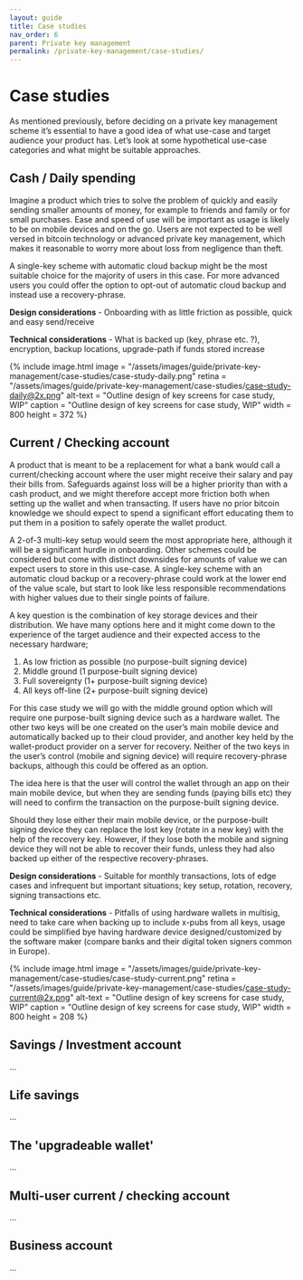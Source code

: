 ```yaml
---
layout: guide
title: Case studies
nav_order: 6
parent: Private key management
permalink: /private-key-management/case-studies/
---
```


# Case studies

As mentioned previously, before deciding on a private key management scheme it’s essential to have a good idea of what use-case and target audience your product has. Let’s look at some hypothetical use-case categories and what might be suitable approaches.

## Cash / Daily spending

Imagine a product which tries to solve the problem of quickly and easily sending smaller amounts of money, for example to friends and family or for small purchases. 
Ease and speed of use will be important as usage is likely to be on mobile devices and on the go. Users are not expected to be well versed in bitcoin technology or advanced private key management, which makes it reasonable to worry more about loss from negligence than theft.

A single-key scheme with automatic cloud backup might be the most suitable choice for the majority of users in this case. For more advanced users you could offer the option to opt-out of automatic cloud backup and instead use a recovery-phrase.

**Design considerations** - Onboarding with as little friction as possible, quick and easy send/receive

**Technical considerations** - What is backed up (key, phrase etc. ?), encryption, backup locations, upgrade-path if funds stored increase 

{% include image.html
   image = "/assets/images/guide/private-key-management/case-studies/case-study-daily.png"
   retina = "/assets/images/guide/private-key-management/case-studies/case-study-daily@2x.png"
   alt-text = "Outline design of key screens for case study, WIP"
   caption = "Outline design of key screens for case study, WIP"
   width = 800
   height = 372
%}

## Current / Checking account

A product that is meant to be a replacement for what a bank would call a current/checking account where the user might receive their salary and pay their bills from. 
Safeguards against loss will be a higher priority than with a cash product, and we might therefore accept more friction both when setting up the wallet and when transacting.
If users have no prior bitcoin knowledge we should expect to spend a significant effort educating them to put them in a position to safely operate the wallet product.

A 2-of-3 multi-key setup would seem the most appropriate here, although it will be a significant hurdle in onboarding. Other schemes could be considered but come with distinct downsides for amounts of value we can expect users to store in this use-case. A single-key scheme with an automatic cloud backup or a recovery-phrase could work at the lower end of the value scale, but start to look like less responsible recommendations with higher values due to their single points of failure.

A key question is the combination of key storage devices and their distribution. We have many options here and it might come down to the experience of the target audience and their expected access to the necessary hardware; 

1. As low friction as possible (no purpose-built signing device)
2. Middle ground (1 purpose-built signing device)
3. Full sovereignty (1+  purpose-built signing device) 
4. All keys off-line (2+ purpose-built signing device)

For this case study we will go with the middle ground option which will require one purpose-built signing device such as a hardware wallet. The other two keys will be one created on the user’s main mobile device and automatically backed up to their cloud provider, and another key held by the wallet-product provider on a server for recovery. Neither of the two keys in the user’s control (mobile and signing device) will require recovery-phrase backups, although this could be offered as an option. 

The idea here is that the user will control the wallet through an app on their main mobile device, but when they are sending funds (paying bills etc) they will need to confirm the transaction on the purpose-built signing device.

Should they lose either their main mobile device, or the purpose-built signing device they can replace the lost key (rotate in a new key) with the help of the recovery key. However, if they lose both the mobile and signing device they will not be able to recover their funds, unless they had also backed up either of the respective recovery-phrases. 

**Design considerations** - Suitable for monthly transactions, lots of edge cases and infrequent but important situations; key setup, rotation, recovery, signing transactions etc.

**Technical considerations** - Pitfalls of using hardware wallets in multisig, need to take care when backing up to include x-pubs from all keys, usage could be simplified bye having hardware device designed/customized by the software maker (compare banks and their digital token signers common in Europe).

{% include image.html
   image = "/assets/images/guide/private-key-management/case-studies/case-study-current.png"
   retina = "/assets/images/guide/private-key-management/case-studies/case-study-current@2x.png"
   alt-text = "Outline design of key screens for case study, WIP"
   caption = "Outline design of key screens for case study, WIP"
   width = 800
   height = 208
%}

## Savings / Investment account

...

## Life savings

...

## The 'upgradeable wallet'

...

## Multi-user current / checking account

...

## Business account

...